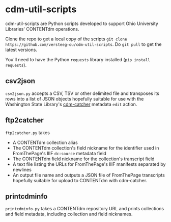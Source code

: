 # cdm-util-scripts

cdm-util-scripts are Python scripts developed to support Ohio University Libraries' CONTENTdm operations.

Clone the repo to get a local copy of the scripts `git clone https://github.com/versteeg-ou/cdm-util-scripts`. Do `git pull` to get the latest versions.

You'll need to have the Python `requests` library installed (`pip install requests`).

## csv2json

`csv2json.py` accepts a CSV, TSV or other delimited file and transposes its rows into a list of JSON objects hopefully suitable for use with the Washington State Library's [cdm-catcher](https://github.com/wastatelibrary/cdm-catcher) metadata `edit` action.

## ftp2catcher

`ftp2catcher.py` takes
* A CONTENTdm collection alias
* The CONTENTdm collection's field nickname for the identifier used in FromThePage's IIIF `dc:source` metadata field
* The CONTENTdm field nickname for the collection's transcript field
* A text file listing the URLs for FromThePage's IIIF manifests separated by newlines
* An output file name
and outputs a JSON file of FromThePage transcripts hopefully suitable for upload to CONTENTdm with cdm-catcher.

## printcdminfo

`printcdminfo.py` takes a CONTENTdm repository URL and prints collections and field metadata, including collection and field nicknames.
